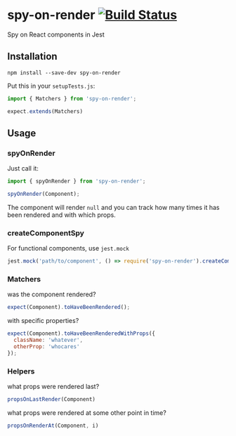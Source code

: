 # spy-on-render [![Build Status](https://snap-ci.com/atomanyih/spy-on-render/branch/master/build_image)](https://snap-ci.com/atomanyih/spy-on-render/branch/master)


Spy on React components in Jest

## Installation

```
npm install --save-dev spy-on-render
```

Put this in your `setupTests.js`:

```js
import { Matchers } from 'spy-on-render';

expect.extends(Matchers)
```


## Usage

### spyOnRender

Just call it:

```js
import { spyOnRender } from 'spy-on-render';

spyOnRender(Component);
```

The component will render `null` and you can track how many times it has been rendered and with which props.

### createComponentSpy

For functional components, use `jest.mock`

```js
jest.mock('path/to/component', () => require('spy-on-render').createComponentSpy());
```

### Matchers

was the component rendered?

```js
expect(Component).toHaveBeenRendered();
```

with specific properties?

```js
expect(Component).toHaveBeenRenderedWithProps({
  className: 'whatever',
  otherProp: 'whocares'
});
```

### Helpers

what props were rendered last?

```js
propsOnLastRender(Component)
```

what props were rendered at some other point in time?

```js
propsOnRenderAt(Component, i)
```
